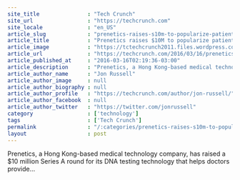 ```yaml
---
site_title               : "Tech Crunch"
site_url                 : "https://techcrunch.com"
site_locale              : "en_US"
article_slug             : "prenetics-raises-s10m-to-popularize-patient-dna-testing-in-asia"
article_title            : "Prenetics raises $10M to popularize patient DNA testing in Asia"
article_image            : "https://tctechcrunch2011.files.wordpress.com/2015/04/shutterstock_158366573.jpg?w=764&h=400&crop=1"
article_url              : "https://techcrunch.com/2016/03/16/prenetics-raises-10m-to-popularize-patient-dna-testing-in-asia/"
article_published_at     : "2016-03-16T02:19:36-03:00"
article_description      : "Prenetics, a Hong Kong-based medical technology company, has raised a $10 million Series A round for its DNA testing technology that helps doctors provide..."
article_author_name      : "Jon Russell"
article_author_image     : null
article_author_biography : null
article_author_profile   : "https://techcrunch.com/author/jon-russell/"
article_author_facebook  : null
article_author_twitter   : "https://twitter.com/jonrussell"
category                 : ['technology']
tags                     : ['Tech Crunch']
permalink                : "/:categories/prenetics-raises-s10m-to-popularize-patient-dna-testing-in-asia/"
layout                   : post
---
```


Prenetics, a Hong Kong-based medical technology company, has raised a $10 million Series A round for its DNA testing technology that helps doctors provide...
